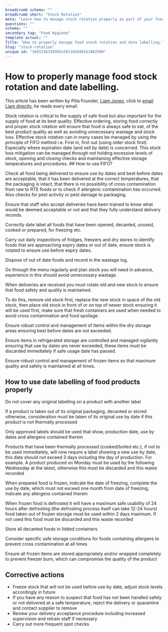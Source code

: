 ```yaml
---
breadcrumb schema: ""
breadcrumb short: "Stock Rotation"
meta: "Learn how to manage stock rotation properly as part of your food safety."
questions: ""
schema: ""
secondary tag: "Food Hygiene"
template actual: ""
Title: "How to properly manage food stock rotation and date labelling."
Slug: "stock-rotation"
unique id: "1691336339303x591345699161962500"
---
```


# How to properly manage food stock rotation and date labelling.

 This article has been written by Pilla Founder,&nbsp;[Liam Jones](https://yourpilla.com/profile/liam-jones), click to&nbsp;[email Liam directly](mailto:liam@yourpilla.com), he reads every email.

 Stock rotation is critical to the supply of safe food but also important for the supply of food at its best quality. Effective ordering, storing food correctly and proper stock rotation will ensure that food is always safe to eat, of the best product quality as well as avoiding unnecessary wastage and stock loss.
Effective stock rotation can in many cases be managed by using the principle of FIFO method i.e. First in, first out (using older stock first). Especially where expiration date (and sell by date) is concerned. This stock loss mitigation can be managed through not holding excessive levels of stock, opening and closing checks and maintaining effective storage temperatures and procedures. ## How to use FIFO?

 Check all food being delivered to ensure use by dates and best before dates are acceptable, that it has been delivered at the correct temperatures, that the packaging is intact, that there is no possibility of cross contamination from raw to RTE foods or to check if allergenic contamination has occurred. Also checks for pest activity or pest damage to packaging.

 Ensure that staff who accept deliveries have been trained to know what would be deemed acceptable or not and that they fully understand delivery records.

 Correctly date label all foods that have been opened, decanted, unused, cooked or prepared, for freezing etc.

 Carry out daily inspections of fridges, freezers and dry stores to identify foods that are approaching expiry dates or out of date, ensure stock is rotated to ensure use before expiry dates.

 Dispose of out of date foods and record in the wastage log.

 Go through the menu regularly and plan stock you will need in advance, experience in this should avoid unnecessary wastage.

 When deliveries are received you must rotate old and new stock to ensure that food safety and quality is maintained.

 To do this, remove old stock first, replace the new stock in space of the old stock, then place old stock in front of or on top of newer stock ensuring it will be used first, make sure that fresh containers are used when needed to avoid cross contamination and food spoilage.

 Ensure robust control and management of items within the dry storage areas ensuring best before dates are not exceeded.

 Ensure items in refrigerated storage are controlled and managed vigilantly ensuring that use by dates are never exceeded, these items must be discarded immediately if safe usage date has passed.

 Ensure robust control and management of frozen items so that maximum quality and safety is maintained at all times.

 ## How to use date labelling of food products properly

 Do not cover any original labelling on a product with another label

 If a product is taken out of its original packaging, decanted or stored otherwise, consideration must be taken of its original use by date if this product is not thermally processed

 Only approved labels should be used that show, production date, use by dates and allergens contained therein

 Products that have been thermally processed (cooked/boiled etc.), if not to be used immediately, will now require a label showing a new use by date, this date should not exceed 3 days including the day of production. For example. A product produced on Monday must be used by the following Wednesday at the latest, otherwise this must be discarded and this waste recorded

 When prepared food is frozen, indicate the date of freezing, complete the use by date, which must not exceed one month from date of freezing, indicate any allergens contained therein

 When frozen food is defrosted it will have a maximum safe usability of 24 hours after defrosting (the defrosting process itself can take 12-24 hours) food taken out of frozen storage must be used within 2 days maximum. If not used this food must be discarded and this waste recorded

 Store all decanted foods in lidded containers

 Consider specific safe storage conditions for foods containing allergens to prevent cross contamination at all times

 Ensure all frozen items are stored appropriately and/or wrapped completely to prevent freezer burn, which can compromise the quality of the product

 ## Corrective actions

 - Freeze stock that will not be used before use by date, adjust stock levels accordingly in future
- If you have any reason to suspect that food has not been handled safely or not delivered at a safe temperature, reject the delivery or quarantine and contact supplier to remove
- Review your delivery acceptance procedure including increased supervision and retrain staff if necessary
- Carry out more frequent spot checks